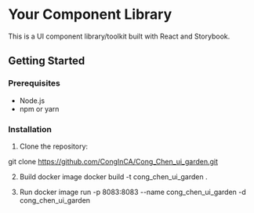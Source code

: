 # Your Component Library

This is a UI component library/toolkit built with React and Storybook.

## Getting Started

### Prerequisites

- Node.js
- npm or yarn

### Installation

1. Clone the repository:

git clone https://github.com/CongInCA/Cong_Chen_ui_garden.git

2. Build docker image
docker build -t cong_chen_ui_garden .

3. Run docker image
run -p 8083:8083 --name cong_chen_ui_garden -d cong_chen_ui_garden
